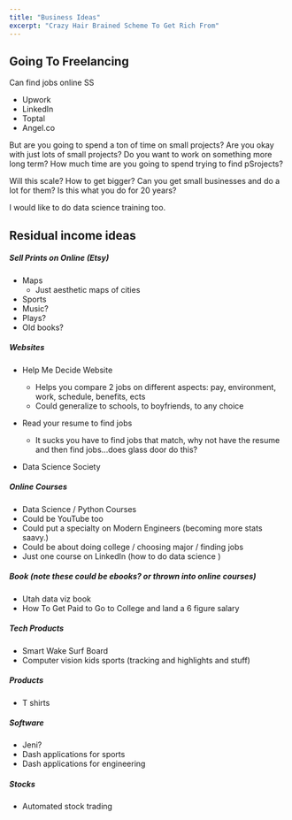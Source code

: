 ```yaml
---
title: "Business Ideas"
excerpt: "Crazy Hair Brained Scheme To Get Rich From"
---
```


## Going To Freelancing

Can find jobs online SS
- Upwork
- LinkedIn
- Toptal
- Angel.co

But are you going to spend a ton of time on small projects? Are you okay with just lots of small projects? Do you want to work on something more long term? How much time are you going to spend trying to find pSrojects?

Will this scale? How to get bigger? Can you get small businesses and do a lot for them? Is this what you do for 20 years?

I would like to do data science training too.


## Residual income ideas

##### Sell Prints on Online (Etsy)
- Maps
  - Just aesthetic maps of cities
- Sports
- Music?
- Plays?
- Old books?


##### Websites
- Help Me Decide Website
    - Helps you compare 2 jobs on different aspects: pay, environment, work, schedule, benefits, ects
    - Could generalize to schools, to boyfriends, to any choice

- Read your resume to find jobs
    - It sucks you have to find jobs that match, why not have the resume and then find jobs...does glass door do this?

- Data Science Society


##### Online Courses
- Data Science / Python Courses
- Could be YouTube too
- Could put a specialty on Modern Engineers (becoming more stats saavy.)
- Could be about doing college / choosing major / finding jobs
- Just one course on LinkedIn (how to do data science )

##### Book (note these could be ebooks? or thrown into online courses)
- Utah data viz book
- How To Get Paid to Go to College and land a 6 figure salary

##### Tech Products
- Smart Wake Surf Board
- Computer vision kids sports (tracking and highlights and stuff)

##### Products
- T shirts

##### Software
- Jeni?
- Dash applications for sports
- Dash applications for engineering


##### Stocks
- Automated stock trading
